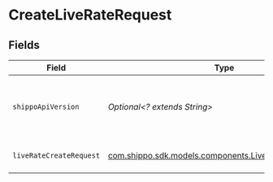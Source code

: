 # CreateLiveRateRequest


## Fields

| Field                                                                                                      | Type                                                                                                       | Required                                                                                                   | Description                                                                                                | Example                                                                                                    |
| ---------------------------------------------------------------------------------------------------------- | ---------------------------------------------------------------------------------------------------------- | ---------------------------------------------------------------------------------------------------------- | ---------------------------------------------------------------------------------------------------------- | ---------------------------------------------------------------------------------------------------------- |
| `shippoApiVersion`                                                                                         | *Optional<? extends String>*                                                                               | :heavy_minus_sign:                                                                                         | String used to pick a non-default API version to use                                                       | 2018-02-08                                                                                                 |
| `liveRateCreateRequest`                                                                                    | [com.shippo.sdk.models.components.LiveRateCreateRequest](../../models/components/LiveRateCreateRequest.md) | :heavy_check_mark:                                                                                         | Generate rates at checkout                                                                                 |                                                                                                            |